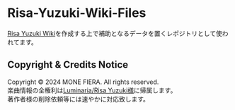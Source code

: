 # Risa-Yuzuki-Wiki-Files
[Risa Yuzuki Wiki](https://wikiwiki.jp/risa-yuzuki/)を作成する上で補助となるデータを置くレポジトリとして使われてます。

## Copyright & Credits Notice
Copyright © 2024 MONE FIERA. All rights reserved.  
楽曲情報の全権利は[Luminaria/Risa Yuzuki様](https://www.yuzu-risa.com/)に帰属します。  
著作者様の削除依頼等には速やかに対応致します。
